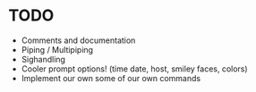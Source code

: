 # TODO
 * Comments and documentation
 * Piping / Multipiping
 * Sighandling
 * Cooler prompt options! (time date, host, smiley faces, colors)
 * Implement our own some of our own commands
